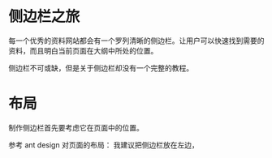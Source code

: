# 侧边栏之旅

每一个优秀的资料网站都会有一个罗列清晰的侧边栏。让用户可以快速找到需要的资料，而且明白当前页面在大纲中所处的位置。

侧边栏不可或缺，但是关于侧边栏却没有一个完整的教程。

# 布局

制作侧边栏首先要考虑它在页面中的位置。

参考 ant design 对页面的布局：
我建议把侧边栏放在左边，
